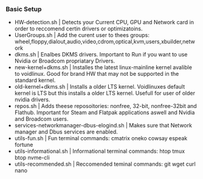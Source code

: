 ### Basic Setup
- HW-detection.sh | Detects your Current CPU, GPU and Network card in order to reccomend certin drivers or optimizatoins.
- UserGroups.sh | Add the curent user to thees groups: wheel,floppy,dialout,audio,video,cdrom,optical,kvm,users,xbuilder,network
- dkms.sh | Enalbes DKMS drivers. Important to Run if you want to use Nvidia or Broadcom propriatary Drivers.
- new-kernel+dkms.sh | Installes the latest linux-mainline kernel avalible to voidlinux. Good for brand HW that may not be supported in the standard kernel. 
- old-kernel+dkms.sh | Installs a older LTS kernel. Voidlinuxes default kernel is LTS but this installs a older LTS kernel. Usefull for user of older nvidia drivers.
- repos.sh | Adds theese reposoitories: nonfree, 32-bit, nonfree-32bit and Flathub. Important for Steam and Flatpak applications aswell and Nvidia and Broadcom users.
- services-networkmanager-dbus-elogind.sh | Makes sure that Network manager and Dbus services are enabled. 
- utils-fun.sh | Fun terminal commands: cmatrix oneko cowsay espeak fortune
- utils-informational.sh | Informational terminal commands: htop tmux btop nvme-cli
- utils-recommended.sh | Reccomended teminal commands: git wget curl nano

